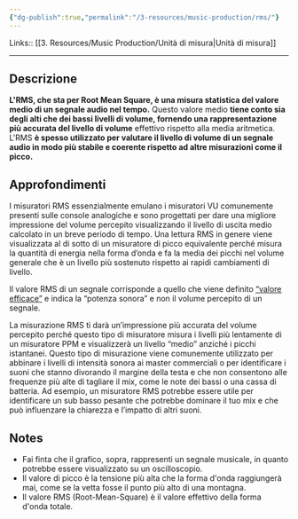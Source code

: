 ```yaml
---
{"dg-publish":true,"permalink":"/3-resources/music-production/rms/"}
---
```


Links:: [[3. Resources/Music Production/Unità di misura\|Unità di misura]]

---
## Descrizione

**L'RMS, che sta per Root Mean Square, è una misura statistica del valore medio di un segnale audio nel tempo.** Questo valore medio **tiene conto sia degli alti che dei bassi livelli di volume, fornendo una rappresentazione più accurata del livello di volume** effettivo rispetto alla media aritmetica. L'RMS **è spesso utilizzato per valutare il livello di volume di un segnale audio in modo più stabile e coerente rispetto ad altre misurazioni come il picco.**

## Approfondimenti 

I misuratori RMS essenzialmente emulano i misuratori VU comunemente presenti sulle console analogiche e sono progettati per dare una migliore impressione del volume percepito visualizzando il livello di uscita medio calcolato in un breve periodo di tempo. Una lettura RMS in genere viene visualizzata al di sotto di un misuratore di picco equivalente perché misura la quantità di energia nella forma d’onda e fa la media dei picchi nel volume generale che è un livello più sostenuto rispetto ai rapidi cambiamenti di livello.

Il valore RMS di un segnale corrisponde a quello che viene definito [“valore efficace”](https://it.wikipedia.org/wiki/Valore_efficace) e indica la “potenza sonora” e non il volume percepito di un segnale.

La misurazione RMS ti darà un’impressione più accurata del volume percepito perché questo tipo di misuratore misura i livelli più lentamente di un misuratore PPM e visualizzerà un livello “medio” anziché i picchi istantanei. Questo tipo di misurazione viene comunemente utilizzato per abbinare i livelli di intensità sonora ai master commerciali o per identificare i suoni che stanno divorando il margine della testa e che non consentono alle frequenze più alte di tagliare il mix, come le note dei bassi o una cassa di batteria. Ad esempio, un misuratore RMS potrebbe essere utile per identificare un sub basso pesante che potrebbe dominare il tuo mix e che può influenzare la chiarezza e l’impatto di altri suoni.


## Notes

- Fai finta che il grafico, sopra, rappresenti un segnale musicale, in quanto potrebbe essere visualizzato su un oscilloscopio.
- Il valore di picco è la tensione più alta che la forma d'onda raggiungerà mai, come se la vetta fosse il punto più alto di una montagna.
- Il valore RMS (Root-Mean-Square) è il valore effettivo della forma d'onda totale.


